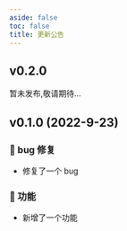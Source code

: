 ```yaml
---
aside: false
toc: false
title: 更新公告
---
```


## v0.2.0 

暂未发布,敬请期待...

## v0.1.0 (2022-9-23)

### 🐛 bug 修复

- 修复了一个 bug

### 🚀 功能

- 新增了一个功能
